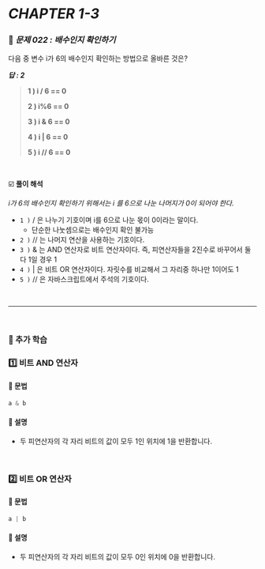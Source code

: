 # _CHAPTER 1-3_

###  :pencil: ​_문제 022 :  배수인지 확인하기_

다음 중 변수 i가 6의 배수인지 확인하는 방법으로 올바른 것은?

***답 : 2***

> **1 ) i / 6 == 0**
>
> **2 ) i%6 == 0**
>
> **3 ) i & 6 == 0**
>
> **4 ) i | 6 == 0**
>
> **5 ) i // 6 == 0**

<br>

:ballot_box_with_check: **풀이 해석**

_i가 6의 배수인지 확인하기 위해서는 i 를 6으로 나눈 나머지가 0이 되어야 한다._

- `1 )` / 은 나누기 기호이며 i를 6으로 나눈 몫이 0이라는 말이다. 
  - 단순한 나눗셈으로는 배수인지 확인 불가능
- `2 )`  // 는 나머지 연산을 사용하는 기호이다.
- `3 )` & 는 AND 연산자로 비트 연산자이다. 즉, 피연산자들을 2진수로 바꾸어서 둘다 1일 경우 1 
- `4 )` | 은 비트 OR 연산자이다. 자릿수를 비교해서 그 자리중 하나만 1이어도 1
- `5 )` // 은 자바스크립트에서 주석의 기호이다.

<br>

---

<br>

### :diamond_shape_with_a_dot_inside: 추가 학습

### :one: 비트 AND 연산자

#### :pencil: 문법

```javascript
a & b
```

#### :pencil: 설명

- 두  피연산자의 각 자리 비트의 값이 모두 1인 위치에 1을 반환합니다.

<br>

### :two: 비트 OR 연산자

#### :pencil: 문법

```javascript
a | b
```

#### :pencil: 설명

- 두 피연산자의 각 자리 비트의 값이 모두 0인 위치에 0을 반환합니다.